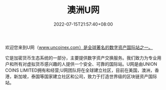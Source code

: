﻿---
weight: 
title: "澳洲U网"
description: "Union Coins公司是一家位于西澳大利亚珀斯的区块链技术公司，主要提供数字资产交换服务。"
date: 2022-07-15T21:57:40+08:00
lastmod: 2022-07-15T16:45:40+08:00
draft: false
authors: ["june"]
featuredImage: "11.png"
link: "https://www.bibiqing.com/exchange/union-coins"
tags: ["交易所","澳洲U网"]
categories: ["navigation"]
navigation: ["交易所"]
lightgallery: true
toc: true
pinned: false
recommend: false
recommend1: false
---
欢迎您来到U网（www.uncoinex.com）是全球著名的数字资产国际站之一。

它是加密货币生态系统的一部分，主要提供数字资产交换服务。我们致力为专业用户和所有对虚拟货币感兴趣的人提供一个安全、可靠的国际站。U网是由UNION COINS LIMITED拥有和经营;U网团队将在全球建立社区，目前在美国，澳洲，香港，新加坡，泰国等国家建立社区和公司，致力于打造世界级的区块链资产国际站。